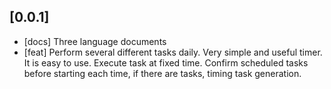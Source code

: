 ## [0.0.1]

* [docs] Three language documents
* [feat] Perform several different tasks daily. Very simple and useful timer. It is easy to use. Execute task at fixed time. Confirm scheduled tasks before starting each time, if there are tasks, timing task generation.
